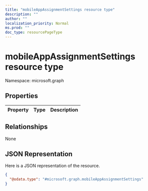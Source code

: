 ```yaml
---
title: "mobileAppAssignmentSettings resource type"
description: ""
author: ""
localization_priority: Normal
ms.prod: ""
doc_type: resourcePageType
---
```


# mobileAppAssignmentSettings resource type


Namespace: microsoft.graph



## Properties
|Property|Type|Description|
|:---|:---|:---|

## Relationships
None

## JSON Representation
Here is a JSON representation of the resource.
<!-- {
  "blockType": "resource",
  "@odata.type": "microsoft.graph.mobileAppAssignmentSettings"
}
-->
``` json
{
  "@odata.type": "#microsoft.graph.mobileAppAssignmentSettings"
}
```

